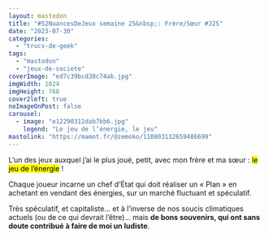```yaml
---
layout: mastodon
title: "#52NuancesDeJeux semaine 25&nbsp;: Frère/Sœur #J2S"
date: "2023-07-30"
categories: 
  - "trucs-de-geek"
tags: 
  - "mastodon"
  - "jeux-de-societe"
coverImage: "ed7c39bcd38c74ab.jpg"
imgWidth: 1024
imgHeight: 768
cover2left: true
noImageOnPost: false
carousel: 
  - image: "e12290312dab7bb6.jpg"
    legend: "Le jeu de l’énergie, le jeu"
mastolink: "https://mamot.fr/@zemoko/110803132659486699"
---
```


L’un des jeux auxquel j’ai le plus joué, petit, avec mon frère et ma sœur&nbsp;: <mark>le jeu de l’énergie</mark>&nbsp;!

Chaque joueur incarne un chef d’État qui doit réaliser un «&nbsp;Plan&nbsp;» en achetant en vendant des énergies, sur un marché fluctuant et spéculatif.

Très spéculatif, et capitaliste… et à l’inverse de nos soucis climatiques actuels (ou de ce qui devrait l’être)… mais <strong>de bons souvenirs, qui ont sans doute contribué à faire de moi un ludiste</strong>.
